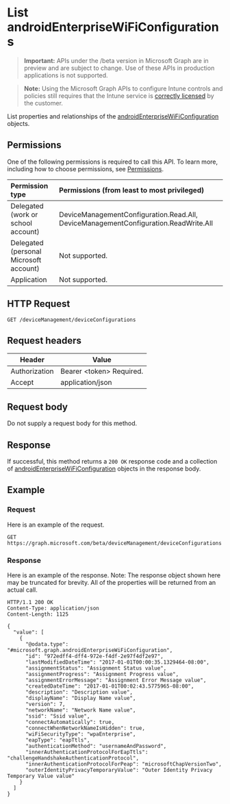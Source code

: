 ﻿# List androidEnterpriseWiFiConfigurations

> **Important:** APIs under the /beta version in Microsoft Graph are in preview and are subject to change. Use of these APIs in production applications is not supported.

> **Note:** Using the Microsoft Graph APIs to configure Intune controls and policies still requires that the Intune service is [correctly licensed](https://go.microsoft.com/fwlink/?linkid=839381) by the customer.

List properties and relationships of the [androidEnterpriseWiFiConfiguration](../resources/intune_deviceconfig_androidenterprisewificonfiguration.md) objects.
## Permissions
One of the following permissions is required to call this API. To learn more, including how to choose permissions, see [Permissions](../../../concepts/permissions_reference.md).

|Permission type      | Permissions (from least to most privileged)              |
|:--------------------|:---------------------------------------------------------|
|Delegated (work or school account) | DeviceManagementConfiguration.Read.All, DeviceManagementConfiguration.ReadWrite.All    |
|Delegated (personal Microsoft account) | Not supported.    |
|Application | Not supported. |

## HTTP Request
<!-- {
  "blockType": "ignored"
}
-->
```http
GET /deviceManagement/deviceConfigurations
```

## Request headers
|Header|Value|
|---|---|
|Authorization|Bearer &lt;token&gt; Required.|
|Accept|application/json|

## Request body
Do not supply a request body for this method.

## Response
If successful, this method returns a `200 OK` response code and a collection of [androidEnterpriseWiFiConfiguration](../resources/intune_deviceconfig_androidenterprisewificonfiguration.md) objects in the response body.

## Example
### Request
Here is an example of the request.
```http
GET https://graph.microsoft.com/beta/deviceManagement/deviceConfigurations
```

### Response
Here is an example of the response. Note: The response object shown here may be truncated for brevity. All of the properties will be returned from an actual call.
```http
HTTP/1.1 200 OK
Content-Type: application/json
Content-Length: 1125

{
  "value": [
    {
      "@odata.type": "#microsoft.graph.androidEnterpriseWiFiConfiguration",
      "id": "972edff4-dff4-972e-f4df-2e97f4df2e97",
      "lastModifiedDateTime": "2017-01-01T00:00:35.1329464-08:00",
      "assignmentStatus": "Assignment Status value",
      "assignmentProgress": "Assignment Progress value",
      "assignmentErrorMessage": "Assignment Error Message value",
      "createdDateTime": "2017-01-01T00:02:43.5775965-08:00",
      "description": "Description value",
      "displayName": "Display Name value",
      "version": 7,
      "networkName": "Network Name value",
      "ssid": "Ssid value",
      "connectAutomatically": true,
      "connectWhenNetworkNameIsHidden": true,
      "wiFiSecurityType": "wpaEnterprise",
      "eapType": "eapTtls",
      "authenticationMethod": "usernameAndPassword",
      "innerAuthenticationProtocolForEapTtls": "challengeHandshakeAuthenticationProtocol",
      "innerAuthenticationProtocolForPeap": "microsoftChapVersionTwo",
      "outerIdentityPrivacyTemporaryValue": "Outer Identity Privacy Temporary Value value"
    }
  ]
}
```



